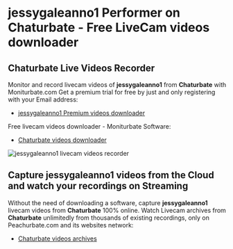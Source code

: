 # jessygaleanno1 Performer on Chaturbate - Free LiveCam videos downloader

## Chaturbate Live Videos Recorder

Monitor and record livecam videos of **jessygaleanno1** from **Chaturbate** with Moniturbate.com
Get a premium trial for free by just and only registering with your Email address:
* [jessygaleanno1 Premium videos downloader](https://moniturbate.com/request-demo-licence-key.html)

Free livecam videos downloader - Moniturbate Software:
* [Chaturbate videos downloader](https://moniturbate.com/moniturbate-download-software.html)

![jessygaleanno1 livecam videos recorder](https://peachurnet.com/templates/moniturbate-software.png)


## Capture jessygaleanno1 videos from the Cloud and watch your recordings on Streaming

Without the need of downloading a software, capture **jessygaleanno1** livecam videos from **Chaturbate** 100% online.
Watch Livecam archives from **Chaturbate** unlimitedly from thousands of existing recordings, only on Peachurbate.com and its websites network:
* [Chaturbate videos archives](https://peachurnet.com/)